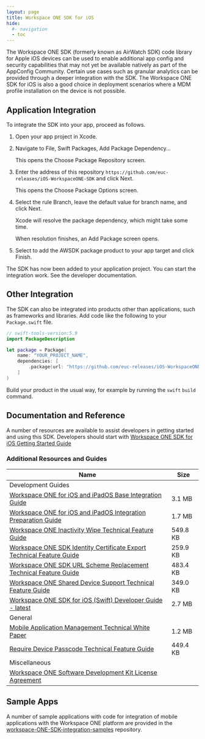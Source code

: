 ```yaml
---
layout: page
title: Workspace ONE SDK for iOS
hide:
  #- navigation
  - toc
---
```


The Workspace ONE SDK (formerly known as AirWatch SDK) code library for Apple iOS devices can be used to enable additional app config and security capabilities that may not yet be available natively as part of the AppConfig Community. Certain use cases such as granular analytics can be provided through a deeper integration with the SDK. The Workspace ONE SDK for iOS is also a good choice in deployment scenarios where a MDM profile installation on the device is not possible.

## Application Integration

To integrate the SDK into your app, proceed as follows.

1. Open your app project in Xcode.

2. Navigate to File, Swift Packages, Add Package Dependency...

    This opens the Choose Package Repository screen.

3. Enter the address of this repository `https://github.com/euc-releases/iOS-WorkspaceONE-SDK` and click Next.

    This opens the Choose Package Options screen.

4. Select the rule Branch, leave the default value for branch name, and click Next.

    Xcode will resolve the package dependency, which might take some time.

    When resolution finishes, an Add Package screen opens.

5. Select to add the AWSDK package product to your app target and click Finish.

The SDK has now been added to your application project. You can start the integration work. See the developer documentation.

## Other Integration

The SDK can also be integrated into products other than applications, such as frameworks and libraries. Add code like the following to your `Package.swift` file.

```swift
// swift-tools-version:5.9
import PackageDescription

let package = Package(
    name: "YOUR_PROJECT_NAME",
    dependencies: [
        .package(url: "https://github.com/euc-releases/iOS-WorkspaceONE-SDK.git", from: "24.6.0"),
    ]
)
```

Build your product in the usual way, for example by running the `swift` `build` command.

## Documentation and Reference

A number of resources are available to assist developers in getting started and using this SDK. Developers should start with [Workspace ONE SDK for iOS Getting Started Guide](getting-started.md)

### Additional Resources and Guides

| Name | Size |
|--- | --- |
| Development Guides |   |
| [Workspace ONE for iOS and iPadOS Base Integration Guide](integration/WorkspaceONE_iOS_BaseIntegration.pdf) | 3.1 MB |
| [Workspace ONE for iOS and iPadOS Integration Preparation Guide](integration/WorkspaceONE_iOS_IntegrationPreparation.pdf) | 1.7 MB |
| [Workspace ONE Inactivity Wipe Technical Feature Guide](technical/InactivityWipe.pdf) | 549.8 KB |
| [Workspace ONE SDK Identity Certificate Export Technical Feature Guide](technical/IdentityCertificateExport.pdf) | 259.9 KB |
| [Workspace ONE SDK URL Scheme Replacement Technical Feature Guide](technical/URLSchemeReplacement.pdf) | 483.4 KB |
| [Workspace ONE Shared Device Support Technical Feature Guide](technical/SharedDeviceSupport.pdf) | 349.0 KB |
| [Workspace ONE SDK for iOS (Swift) Developer Guide - latest](developer/WS1iOSDeveloperGuide.pdf) | 2.7 MB |
| General |   |
| [Mobile Application Management Technical White Paper](technical/MobileApplicationManagement.pdf) | 1.2 MB |
| [Require Device Passcode Technical Feature Guide](technical/RequireDevicePasscode.pdf) | 449.4 KB |
| Miscellaneous |   |
| [Workspace ONE Software Development Kit License Agreement](https://www.omnissa.com/general-terms/)

## Sample Apps

A number of sample applications with code for integration of mobile applications with the Workspace ONE platform are provided in the [workspace-ONE-SDK-integration-samples](https://github.com/euc-releases/workspace-ONE-SDK-integration-samples) repository.
